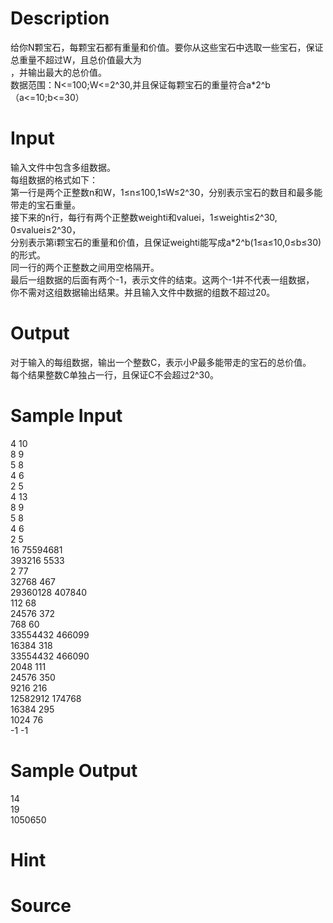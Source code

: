 
# Description

<div class="content"><div>给你N颗宝石，每颗宝石都有重量和价值。要你从这些宝石中选取一些宝石，保证总重量不超过W，且总价值最大为</div>
<div>，并输出最大的总价值。</div>
<div>数据范围：N&lt;=100;W&lt;=2^30,并且保证每颗宝石的重量符合a*2^b（a&lt;=10;b&lt;=30）</div></div>

# Input

<div class="content"><div>输入文件中包含多组数据。</div>
<div>每组数据的格式如下：</div>
<div>第一行是两个正整数n和W，1≤n≤100,1≤W≤2^30，分别表示宝石的数目和最多能带走的宝石重量。</div>
<div>接下来的n行，每行有两个正整数weighti和valuei，1≤weighti≤2^30, 0≤valuei≤2^30，</div>
<div>分别表示第i颗宝石的重量和价值，且保证weighti能写成a*2^b(1≤a≤10,0≤b≤30)的形式。</div>
<div>同一行的两个正整数之间用空格隔开。</div>
<div>最后一组数据的后面有两个-1，表示文件的结束。这两个-1并不代表一组数据，</div>
<div>你不需对这组数据输出结果。并且输入文件中数据的组数不超过20。</div></div>

# Output

<div class="content"><div>对于输入的每组数据，输出一个整数C，表示小P最多能带走的宝石的总价值。</div>
<div>每个结果整数C单独占一行，且保证C不会超过2^30。</div></div>

# Sample Input

<div class="content"><span class="sampledata">4 10<br/>
8 9<br/>
5 8<br/>
4 6<br/>
2 5<br/>
4 13<br/>
8 9<br/>
5 8<br/>
4 6<br/>
2 5<br/>
16 75594681<br/>
393216 5533<br/>
2 77<br/>
32768 467<br/>
29360128 407840<br/>
112 68<br/>
24576 372<br/>
768 60<br/>
33554432 466099<br/>
16384 318<br/>
33554432 466090<br/>
2048 111<br/>
24576 350<br/>
9216 216<br/>
12582912 174768<br/>
16384 295<br/>
1024 76<br/>
-1 -1</span></div>

# Sample Output

<div class="content"><span class="sampledata">14<br/>
19<br/>
1050650</span></div>

# Hint

<div class="content"><p></p></div>

# Source

<div class="content"><p><a href="problemset.php?search="></a></p></div>

